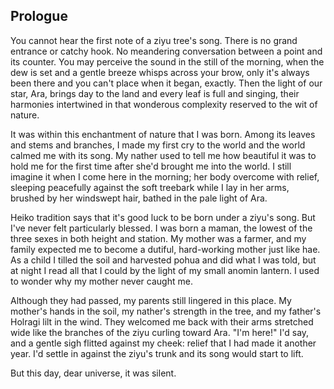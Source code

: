 ## Prologue

You cannot hear the first note of a ziyu tree's song. There is no grand entrance or catchy hook. No meandering conversation between a point and its counter. You may perceive the sound in the still of the morning, when the dew is set and a gentle breeze whisps across your brow, only it's always been there and you can't place when it began, exactly. Then the light of our star, Ara, brings day to the land and every leaf is full and singing, their harmonies intertwined in that wonderous complexity reserved to the wit of nature.

It was within this enchantment of nature that I was born. Among its leaves and stems and branches, I made my first cry to the world and the world calmed me with its song. My nather used to tell me how beautiful it was to hold me for the first time after she'd brought me into the world. I still imagine it when I come here in the morning; her body overcome with relief, sleeping peacefully against the soft treebark while I lay in her arms, brushed by her windswept hair, bathed in the pale light of Ara.

Heiko tradition says that it's good luck to be born under a ziyu's song. But I've never felt particularly blessed. I was born a maman, the lowest of the three sexes in both height and station. My mother was a farmer, and my family expected me to become a dutiful, hard-working mother just like hae. As a child I tilled the soil and harvested pohua and did what I was told, but at night I read all that I could by the light of my small anomin lantern. I used to wonder why my mother never caught me.

<!--
When Thimlu came to take me on as an apprentice at the observatory, I didn't have to think. I studied what I could for a while, but destiny clawed me back with the passing of my mother. Hae farm, and all of the responsibilities and expectations that our community imposed upon it, had fallen upon me.

Once, I fell in love with a man and a woman that I doted on in a drunken stupor and I was so afraid of love that I joined with them as soon as I could so I would never have to fall again. Perhaps it's not that I was afraid. I merely preferred the company of my thoughts to that of people. Adventure was left to the books I read and whatever drama our saffa gets into. -->

Although they had passed, my parents still lingered in this place. My mother's hands in the soil, my nather's strength in the tree, and my father's Holragi lilt in the wind. They welcomed me back with their arms stretched wide like the branches of the ziyu curling toward Ara. "I'm here!" I'd say, and a gentle sigh flitted against my cheek: relief that I had made it another year. I'd settle in against the ziyu's trunk and its song would start to lift.

But this day, dear universe, it was silent.
